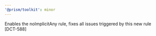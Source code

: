 ```yaml
---
'@prism/toolkit': minor
---
```


Enables the noImplicitAny rule, fixes all issues triggered by this new rule [DCT-588]
